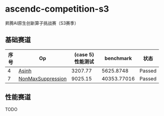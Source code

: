 # ascendc-competition-s3
昇腾AI原生创新算子挑战赛（S3赛季）

## 基础赛道

| 序号 | Op | (case 5) 性能测试 | benchmark | 状态 |
| ----- | ----- | ----- | ----- | ----- |
| 4 | [Asinh](basic/asinh/README.md) | 3207.77 | 5625.8748 | Passed |
| 7 | [NonMaxSuppression](basic/non_max_suppression/README.md) | 9025.15 | 40353.77016 | Passed |

## 性能赛道

TODO